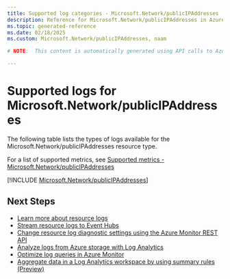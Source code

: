 ```yaml
---
title: Supported log categories - Microsoft.Network/publicIPAddresses
description: Reference for Microsoft.Network/publicIPAddresses in Azure Monitor Logs.
ms.topic: generated-reference
ms.date: 02/18/2025
ms.custom: Microsoft.Network/publicIPAddresses, naam

# NOTE:  This content is automatically generated using API calls to Azure. Any edits made on these files will be overwritten in the next run of the script. 

---
```





# Supported logs for Microsoft.Network/publicIPAddresses  
The following table lists the types of logs available for the Microsoft.Network/publicIPAddresses resource type.
  
  
  
For a list of supported metrics, see [Supported metrics - Microsoft.Network/publicIPAddresses](../supported-metrics/microsoft-network-publicipaddresses-metrics.md)  
  

  
[!INCLUDE [Microsoft.Network/publicIPAddresses](~/reusable-content/ce-skilling/azure/includes/azure-monitor/reference/logs/microsoft-network-publicipaddresses-logs-include.md)]  
  

## Next Steps

* [Learn more about resource logs](/azure/azure-monitor/essentials/platform-logs-overview)
* [Stream resource logs to Event Hubs](/azure/azure-monitor/essentials/resource-logs#send-to-azure-event-hubs)
* [Change resource log diagnostic settings using the Azure Monitor REST API](/rest/api/monitor/diagnosticsettings)
* [Analyze logs from Azure storage with Log Analytics](/azure/azure-monitor/essentials/resource-logs#send-to-log-analytics-workspace)
* [Optimize log queries in Azure Monitor](/azure/azure-monitor/logs/query-optimization)
* [Aggregate data in a Log Analytics workspace by using summary rules (Preview)](/azure/azure-monitor/logs/summary-rules)